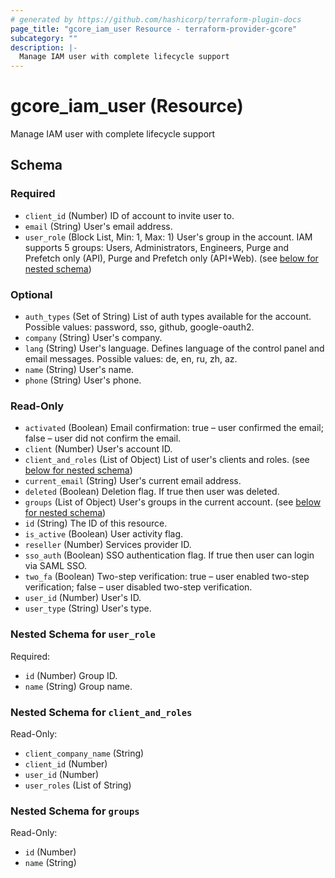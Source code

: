 ```yaml
---
# generated by https://github.com/hashicorp/terraform-plugin-docs
page_title: "gcore_iam_user Resource - terraform-provider-gcore"
subcategory: ""
description: |-
  Manage IAM user with complete lifecycle support
---
```


# gcore_iam_user (Resource)

Manage IAM user with complete lifecycle support



<!-- schema generated by tfplugindocs -->
## Schema

### Required

- `client_id` (Number) ID of account to invite user to.
- `email` (String) User's email address.
- `user_role` (Block List, Min: 1, Max: 1) User's group in the account. IAM supports 5 groups: Users, Administrators, Engineers, Purge and Prefetch only (API), Purge and Prefetch only (API+Web). (see [below for nested schema](#nestedblock--user_role))

### Optional

- `auth_types` (Set of String) List of auth types available for the account. Possible values: password, sso, github, google-oauth2.
- `company` (String) User's company.
- `lang` (String) User's language. Defines language of the control panel and email messages. Possible values: de, en, ru, zh, az.
- `name` (String) User's name.
- `phone` (String) User's phone.

### Read-Only

- `activated` (Boolean) Email confirmation: true – user confirmed the email; false – user did not confirm the email.
- `client` (Number) User's account ID.
- `client_and_roles` (List of Object) List of user's clients and roles. (see [below for nested schema](#nestedatt--client_and_roles))
- `current_email` (String) User's current email address.
- `deleted` (Boolean) Deletion flag. If true then user was deleted.
- `groups` (List of Object) User's groups in the current account. (see [below for nested schema](#nestedatt--groups))
- `id` (String) The ID of this resource.
- `is_active` (Boolean) User activity flag.
- `reseller` (Number) Services provider ID.
- `sso_auth` (Boolean) SSO authentication flag. If true then user can login via SAML SSO.
- `two_fa` (Boolean) Two-step verification: true – user enabled two-step verification; false – user disabled two-step verification.
- `user_id` (Number) User's ID.
- `user_type` (String) User's type.

<a id="nestedblock--user_role"></a>
### Nested Schema for `user_role`

Required:

- `id` (Number) Group ID.
- `name` (String) Group name.


<a id="nestedatt--client_and_roles"></a>
### Nested Schema for `client_and_roles`

Read-Only:

- `client_company_name` (String)
- `client_id` (Number)
- `user_id` (Number)
- `user_roles` (List of String)


<a id="nestedatt--groups"></a>
### Nested Schema for `groups`

Read-Only:

- `id` (Number)
- `name` (String)
